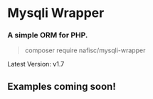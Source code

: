 # Mysqli Wrapper

### A simple ORM for PHP.

> composer require nafisc/mysqli-wrapper

Latest Version: v1.7

## Examples coming soon!